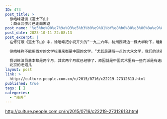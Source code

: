 ```yaml
---
ID: 473
post_title: >
  徐皓峰避谈《道士下山》
  ：商业武侠片已走向末路
post_name: '%e5%be%90%e7%9a%93%e5%b3%b0%e9%81%bf%e8%b0%88%e3%80%8a%e9%81%93%e5%a3%ab%e4%b8%8b%e5%b1%b1%e3%80%8b-%ef%bc%9a%e5%95%86%e4%b8%9a%e6%ad%a6%e4%be%a0%e7%89%87%e5%b7%b2%e8%b5%b0%e5%90%91%e6%9c%ab%e8%b7%af'
post_date: 2023-10-11 22:08:13
post_excerpt: |
  在修订版《道士下山》中，徐皓峰把小说开头的“一九二六年，杭州西湖边一棵大柳树下，睡着一个道士”改为“一九二六年，杭州西湖边一根电线杆下，睡着一个道士。”区别是把“柳树下”换成“电线杆下”，徐皓峰称这是一个很大的情节变动，柳树带有中国传统的味道儿，而电线杆子则是近代化的产物，这也蕴含着时代特征。
  
  徐皓峰称不能用西方的文学标准来衡量中国的文学，“尤其是通俗一点的大众文学，我们的读者总向西方通俗文学、向好莱坞影视靠拢，去追求人物、意义、高潮。这种文学其实就是圣经叙事，是圣经故事的写法。但中国的文学传统是笔记体小说，所以我在一开始做《道士下山》文学创作时，是按笔记体小说的方式走的，它也不是按照章回小说方式走，因为章回小说要求一个事件的连贯性，人物的连贯性。”
  
  我训练演员基本都是两个月，其实两个月就已经够了，原因就是中国武术里有一些门派是有速成法的。抢码头，走镖路，在人手不够的情况下我们的武术前辈就总结出了一套习武的速成之法。我训练演员其实用的都是传统的速成法，就是说如果你要成为真正的高手你还得继续修炼，但是作为演员，两个月之后就可以在街头打了
  北京的老炮儿
layout: post
link: >
  http://culture.people.com.cn/n/2015/0716/c22219-27312613.html
published: true
tags: [ ]
categories:
  - “峰外”
---
```

http://culture.people.com.cn/n/2015/0716/c22219-27312613.html
